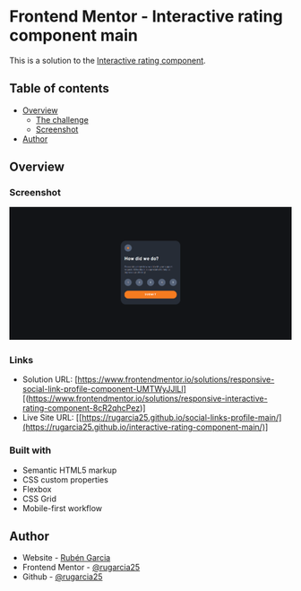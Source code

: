 # Frontend Mentor - Interactive rating component main

This is a solution to the [Interactive rating component](https://www.frontendmentor.io/challenges/interactive-rating-component-koxpeBUmI/hub). 

## Table of contents

- [Overview](#overview)
  - [The challenge](https://www.frontendmentor.io/challenges/interactive-rating-component-koxpeBUmI/hub)
  - [Screenshot](./images/web.png)
- [Author](#author)

## Overview

### Screenshot

![](./images/web.png)

### Links

- Solution URL: [https://www.frontendmentor.io/solutions/responsive-social-link-profile-component-UMTWyJJlLl] [(https://www.frontendmentor.io/solutions/responsive-interactive-rating-component-8cR2qhcPez)]
- Live Site URL: [[https://rugarcia25.github.io/social-links-profile-main/](https://rugarcia25.github.io/interactive-rating-component-main/)]

### Built with

- Semantic HTML5 markup
- CSS custom properties
- Flexbox
- CSS Grid
- Mobile-first workflow

## Author

- Website - [Rubén Garcia](https://rgdev.netlify.app/)
- Frontend Mentor - [@rugarcia25](https://www.frontendmentor.io/profile/rugarcia25)
- Github - [@rugarcia25](https://github.com/rugarcia25)
